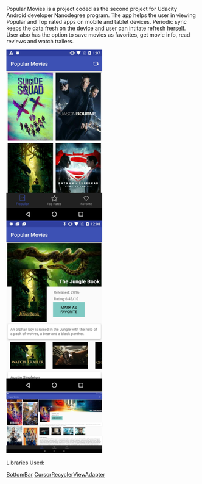 Popular Movies is a project coded as the second project for Udacity Android developer Nanodegree program. The app helps the user in viewing Popular and Top rated apps on mobile and tablet devices. Periodic sync keeps the data fresh on the device and user can intitate refresh herself. User also has the option to save movies as favorites, get movie info, read reviews and watch trailers.

<img src="https://github.com/divyayadav1606/Popular-Movies/blob/master/screenshots/screenshot%20(3).jpg"  width="50%" align="center"/>

<img src="https://github.com/divyayadav1606/Popular-Movies/blob/master/screenshots/screenshot.jpg"  width="50%"/>

<img src="https://github.com/divyayadav1606/Popular-Movies/blob/master/screenshots/Tablet_screenshot.png"  width="50%"/>

Libraries Used:

[BottomBar](https://github.com/roughike/BottomBar)
[CursorRecyclerViewAdapter](https://gist.github.com/skyfishjy/443b7448f59be978bc59)
